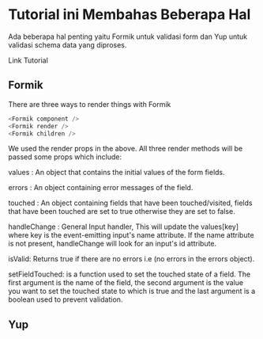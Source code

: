 # Tutorial ini Membahas Beberapa Hal

Ada beberapa hal penting yaitu Formik untuk validasi form dan Yup untuk validasi schema data yang diproses.

Link Tutorial

## Formik

There are three ways to render things with Formik

```js
<Formik component />
<Formik render />
<Formik children />
```

We used the render props in the above. All three render methods will be passed some props which include:

values : An object that contains the initial values of the form fields.

errors : An object containing error messages of the field.

touched : An object containing fields that have been touched/visited, fields that have been touched are set to true otherwise they are set to false.

handleChange : General Input handler, This will update the values[key] where key is the event-emitting input's name attribute. If the name attribute is not present, handleChange will look for an input's id attribute.

isValid: Returns true if there are no errors i.e (no errors in the errors object).

setFieldTouched: is a function used to set the touched state of a field. The first argument is the name of the field, the second argument is the value you want to set the touched state to which is true and the last argument is a boolean used to prevent validation.

## Yup
